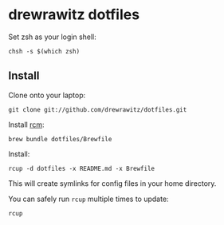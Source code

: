 drewrawitz dotfiles
===================

Set zsh as your login shell:

    chsh -s $(which zsh)

Install
-------

Clone onto your laptop:

    git clone git://github.com/drewrawitz/dotfiles.git

Install [rcm](https://github.com/thoughtbot/rcm):

    brew bundle dotfiles/Brewfile

Install:

    rcup -d dotfiles -x README.md -x Brewfile

This will create symlinks for config files in your home directory.

You can safely run `rcup` multiple times to update:

    rcup